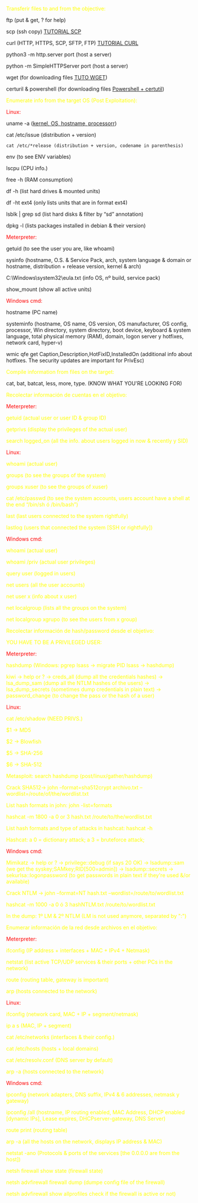 
<font color="yellow">Transferir files to and from the objective: </font>

ftp (put & get, ? for help)

scp (ssh copy) [TUTORIAL SCP](https://geekytheory.com/copiar-archivos-a-traves-de-ssh-con-scp/)

curl (HTTP, HTTPS, SCP, SFTP, FTP) [TUTORIAL CURL](https://noviello.it/es/como-transferir-archivos-hacia-y-desde-un-servidor-con-el-comando-curl/)

python3 -m http.server port (host a server)

python -m SimpleHTTPServer port (host a server)

wget (for downloading files [TUTO WGET](https://www.hostinger.es/tutoriales/usar-comando-wget/))

certuril & powershell (for downloading files [Powershell + certutil](https://superuser.com/questions/25538/how-to-download-files-from-command-line-in-windows-like-wget-or-curl))
  

<font color="yellow">Enumerate info from the target OS (Post Exploitation):</font>

<font color="red">Linux:</font>

uname -a ([kernel, OS, hostname, processorr](https://computernewage.com/2013/04/21/como-obtener-informacion-del-sistema-desde-la-terminal-de-linux/#sistema))

cat /etc/issue (distribution + version)

	cat /etc/*release (distribution + version, codename in parenthesis)

env (to see ENV variables)

lscpu (CPU info.)

free -h (RAM consumption)

df -h (list hard drives & mounted units)

df -ht ext4 (only lists units that are in format ext4)

lsblk | grep sd (list hard disks & filter by “sd” annotation)

dpkg -l (lists packages installed in debian & their version)

  
<font color="red">Meterpreter:</font>

getuid (to see the user you are, like whoami)

sysinfo (hostname, O.S. & Service Pack, arch, system language & domain or hostname, distribution + release version, kernel & arch)

C:\\Windows\system32\eula.txt (info OS, nº build, service pack)

show_mount (show all active units)


<font color="red">Windows cmd:</font>

hostname (PC name)

systeminfo (hostname, OS name, OS version, OS manufacturer, OS config, processor, Win directory, system directory, boot device, keyboard & system language, total physical memory (RAM), domain, logon server y hotfixes, network card, hyper-v)

wmic qfe get Caption,Description,HotFixID,InstalledOn (additional info about hotfixes. The security updates are important for PrivEsc)
  

<font color="yellow">Compile information from files on the target:</font> 

cat, bat, batcat, less, more, type. (KNOW WHAT YOU'RE LOOKING FOR)
  

<font color="yellow">Recolectar información de cuentas en el objetivo:</yellow>

<font color="red">Meterpreter:</font>

getuid (actual user or user ID & group ID)

getprivs (display the privileges of the actual user)

search logged_on (all the info. about users logged in now & recently y SID)
  

<font color="red">Linux:</font>

whoami (actual user)

groups (to see the groups of the system)

groups xuser (to see the groups of xuser)

cat /etc/passwd (to see the system accounts, users account have a shell at the end “/bin/sh ó /bin/bash”)

last (last users connected to the system rightfully)

lastlog (users that connected the system [SSH or rightfully])
  

<font color="red">Windows cmd:</font>

whoami (actual user)

whoami /priv (actual user privileges)

query user (logged in users)

net users (all the user accounts)

net user x (info about x user)

net localgroup (lists all the groups on the system)

net localgroup xgrupo (to see the users from x group)
  

<font color="yellow">Recolectar información de hash/password desde el objetivo:</font> 

YOU HAVE TO BE A PRIVILEGED USER:
  

<font color="red">Meterpreter:</font>

hashdump (Windows: pgrep lsass -> migrate PID lsass -> hashdump)

kiwi -> help or ? -> creds_all (dump all the credentials hashes) -> lsa_dump_sam (dump all the NTLM hashes of the users) -> lsa_dump_secrets (sometimes dump credentials in plain text) -> password_change (to change the pass or the hash of a user)
  

<font color="red">Linux:</font>

cat /etc/shadow (NEED PRIVS.)

$1 -> MD5

$2 -> Blowfish

$5 -> SHA-256

$6 -> SHA-512 

Metasploit: search hashdump (post/linux/gather/hashdump)

Crack SHA512-> john –format=sha512crypt archivo.txt –wordlist=/route/of/the/wordlist.txt

List hash formats in john: john -list=formats

hashcat -m 1800 -a 0 or 3 hash.txt /route/to/the/wordlist.txt

List hash formats and type of attacks in hashcat: hashcat -h

Hashcat: a 0 = dictionary attack;      a 3 = bruteforce attack;


<font color="red">Windows cmd:</font>

Mimikatz -> help or ? -> privilege::debug (if says 20 OK) -> lsadump::sam (we get the syskey;SAMkey;RID[500=admin]) -> lsadump::secrets -> sekurlsa::logonpassword (to get passwords in plain text if they're used &/or available)

Crack NTLM -> john –format=NT hash.txt –wordlist=/route/to/wordlist.txt

hashcat -m 1000 -a 0 ó 3 hashNTLM.txt /route/to/wordlist.txt

In the dump: 1º LM & 2º NTLM (LM is not used anymore, separated by ":")


<font color="yellow">Enumerar información de la red desde archivos en el objetivo:</font>
  

<font color="red">Meterpreter:</font>

ifconfig (IP address + interfaces + MAC + IPv4 + Netmask)

netstat (list active TCP/UDP services & their ports + other PCs in the network)

route (routing table, gateway is important)

arp (hosts connected to the network)
  

<font color="red">Linux:</font>

ifconfig (network card, MAC + IP + segment/netmask)

ip a s (MAC, IP + segment)

cat /etc/networks (interfaces & their config.)

cat /etc/hosts (hosts + local domains)

cat /etc/resolv.conf (DNS server by default)

arp -a (hosts connected to the network)
  

<font color="red">Windows cmd:</font>

ipconfig (network adapters, DNS suffix, IPv4 & 6 addresses, netmask y gateway)

ipconfig /all (hostname, IP routing enabled, MAC Address, DHCP enabled [dynamic IPs], Lease expires, DHCPserver-gateway, DNS Server)

route print (routing table)

arp -a (all the hosts on the network, displays IP address & MAC)

netstat -ano (Protocols & ports of the services [the 0.0.0.0 are from the host])

netsh firewall show state (firewall state)

netsh advfirewall firewall dump (dumpe config file of the firewall)

netsh advfirewall show allprofiles check if the firewall is active or not)

  




  
  

